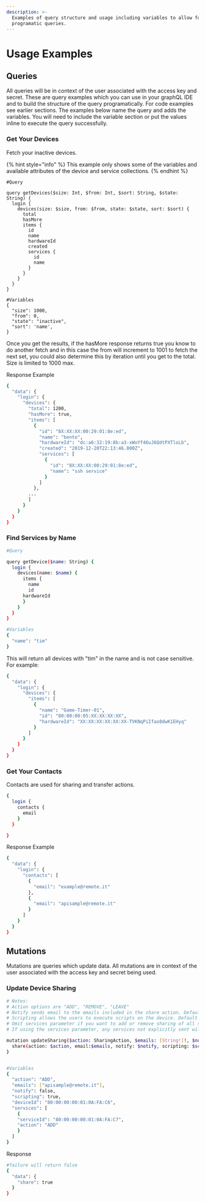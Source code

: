 ```yaml
---
description: >-
  Examples of query structure and usage including variables to allow for
  programatic queries.
---
```


# Usage Examples

## Queries

All queries will be in context of the user associated with the access key and secret. These are query examples which you can use in your graphQL IDE and to build the structure of the query programatically. For code examples see earlier sections. The examples below name the query and adds the variables. You will need to include the variable section or put the values inline to execute the query successfully. 

### Get Your Devices

Fetch your inactive devices. 

{% hint style="info" %}
This example only shows some of the variables and available attributes of the device and service collections.
{% endhint %}

```
#Query

query getDevices($size: Int, $from: Int, $sort: String, $state: String) {
  login {
    devices(size: $size, from: $from, state: $state, sort: $sort) {
      total
      hasMore
      items {
        id
        name
        hardwareId
        created
        services {
          id
          name
        }
      }
    }
  }
}

#Variables
{
  "size": 1000,
  "from": 0,
  "state": "inactive",
  "sort": 'name',
}
```

Once you get the results, if the hasMore response returns true you know to do another fetch and in this case the from will increment to 1001 to fetch the next set, you could also determine this by iteration until you get to the total. Size is limited to 1000 max.

Response Example

```bash
{
  "data": {
    "login": {
      "devices": {
        "total": 1200,
        "hasMore": true,
        "items": [
          {
            "id": "8X:XX:XX:00:29:01:8e:ed",
            "name": "bento",
            "hardwareId": "dc:a6:32:19:8b:a3-xWoYf46uJ6QdtPXTloLb",
            "created": "2019-12-20T22:13:46.000Z",
            "services": [
              {
                "id": "8X:XX:XX:00:29:01:8e:ed",
                "name": "ssh service"
              }
            ]
          },
        ...
        ]
      }
    }
  }
}    
```

### Find Services by Name

```bash
#Query

query getDevice($name: String) {
  login {
    devices(name: $name) {
      items {
        name
        id
      hardwareId
      }
    }
  }
}

#Variables
{
  "name": "tim"
}
```

This will return all devices with "tim" in the name and is not case sensitive. For example:

```bash
{
  "data": {
    "login": {
      "devices": {
        "items": [
          {
            "name": "Game-Timer-01",
            "id": "80:00:00:05:XX:XX:XX:XX",
            "hardwareId": "XX:XX:XX:XX:XX:XX-TVKNqPiIfao8dwK1EHyq"
          }
        ]
      }
    }
  }
}
```

### Get Your Contacts

Contacts are used for sharing and transfer actions.

```bash
{
  login {
    contacts {
      email
    }
  }

}
```

Response Example

```bash
{
  "data": {
    "login": {
      "contacts": [
        {
          "email": "example@remote.it"
        },
        {
          "email": "apisample@remote.it"
        }
      ]
    }
  }
}
```

## Mutations

Mutations are queries which update data. All mutations are in context of the user associated with the access key and secret being used.

### Update Device Sharing

```bash
# Notes:
# Action options are "ADD", "REMOVE", "LEAVE"
# Notify sends email to the emails included in the share action. Default is true
# Scripting allows the users to execute scripts on the device. Default is false. N/A if removing the share
# Omit services parameter if you want to add or remove sharing of all services belonging to the device
# If using the services parameter, any services not explicitly sent will remain unchanged i.e.if previously shared will remain shared

mutation updateSharing($action: SharingAction, $emails: [String!]!, $notify: Boolean, $scripting: Boolean, $deviceId: String!, $services:[ServiceSharingOptions!]){
  share(action: $action, email:$emails, notify: $notify, scripting: $scripting, deviceId: $deviceId, services: $services)
}


#Variables
{
  "action": "ADD",
  "emails": ["apisample@remote.it"],
  "notify": false,
  "scripting": true,
  "deviceId": "80:00:00:00:01:0A:FA:C6",
  "services": [
    {
    "serviceId": "80:00:00:00:01:0A:FA:C7",
  	"action": "ADD"
    }
  ]
}
```

Response

```bash
#failure will return false
{
  "data": {
    "share": true
  }
}
```


